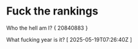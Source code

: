 # Fuck the rankings

Who the hell am I?
{ 20840883 }

What fucking year is it?
[ 2025-05-19T07:26:40Z ]
